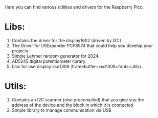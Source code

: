 Here you can find various utilities and drivers for the Raspberry Pico. 

# Libs: 
1. Contains the driver for the display1602 (driven by I2C) 
2. The Driver for I/0Expander PCF8574 that could help you develop your projects.
3. Simple Lehmer random generator for 2024.
4. AD5245 digital potentiometer library.
5. Libs for use display ssd1306 (framebuffer+ssd1306+fonts+utils).
# Utils:
1. Contains an I2C scanner (also precompiled) that you give you the address of the device and the block in which it is connected 
2. Simple library to manage communication via USB 
